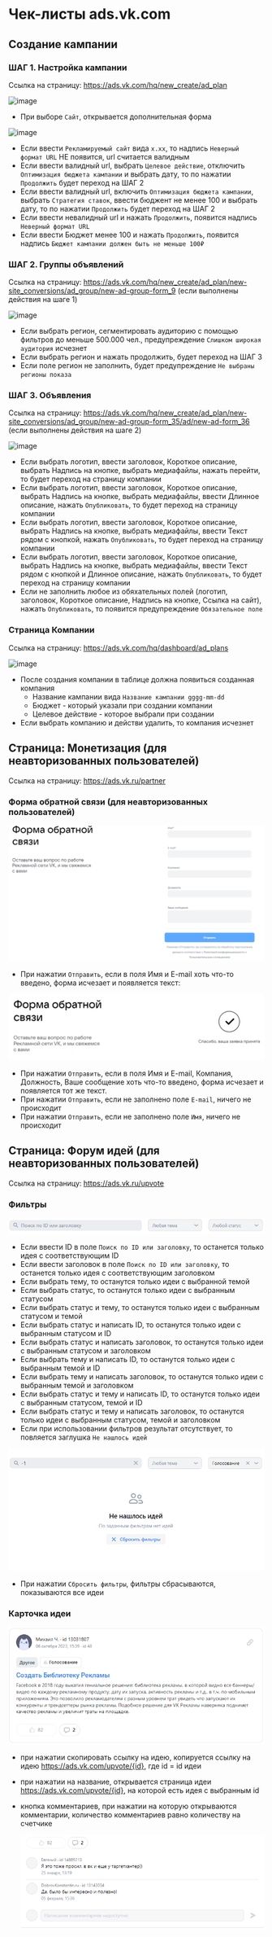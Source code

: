 # Чек-листы ads.vk.com

## Создание кампании

### ШАГ 1. Настройка кампании

Ссылка на страницу: https://ads.vk.com/hq/new_create/ad_plan

![image](https://github.com/Max425/homework-3-spring-2024/assets/57855981/9121b3c3-fb48-44b1-8cb1-07461e00b4ef)

- При выборе `Сайт`, открывается дополнительная форма

![image](https://github.com/Max425/homework-3-spring-2024/assets/57855981/067c6aa6-2262-43cc-b05f-27f4e6b9946c)

- Если ввести `Рекламируемый сайт` вида `x.xx`, то надпись `Неверный формат URL` НЕ появится, url считается валидным
- Если ввести валидный url, выбрать `Целевое действие`, отключить `Оптимизация бюджета кампании` и выбрать дату, то по нажатии `Продолжить` будет переход на ШАГ 2
- Если ввести валидный url, включить `Оптимизация бюджета кампании`, выбрать `Стратегия ставок`, ввести  бюджент не менее 100 и выбрать дату, то по нажатии `Продолжить` будет переход на ШАГ 2
- Если ввести невалидный url и нажать `Продолжить`, появится надпись `Неверный формат URL`
- Если ввести Бюджет менее 100 и нажать `Продолжить`, появится надпись `Бюджет кампании должен быть не меньше 100₽`

### ШАГ 2. Группы объявлений

Ссылка на страницу: https://ads.vk.com/hq/new_create/ad_plan/new-site_conversions/ad_group/new-ad-group-form_9 (если выполнены действия на шаге 1)

![image](https://github.com/Max425/homework-3-spring-2024/assets/57855981/e302f608-0bd1-4d14-974e-a99abd95337f)

- Если выбрать регион, сегментировать аудиторию с помощью фильтров до меньше 500.000 чел., предупреждение `Слишком широкая аудитория` исчезнет
- Если выбрать регион и нажать продолжить, будет переход на ШАГ 3
- Если поле регион не заполнить, будет предупреждение `Не выбраны регионы показа`

### ШАГ 3. Объявления

Ссылка на страницу: https://ads.vk.com/hq/new_create/ad_plan/new-site_conversions/ad_group/new-ad-group-form_35/ad/new-ad-form_36 (если выполнены действия на шаге 2)

![image](https://github.com/Max425/homework-3-spring-2024/assets/57855981/c9707e16-da58-4812-b455-93a80c2e52e5)

- Если выбрать логотип, ввести заголовок, Короткое описание, выбрать Надпись на кнопке, выбрать медиафайлы, нажать перейти, то будет переход на страницу компании
- Если выбрать логотип, ввести заголовок, Короткое описание, выбрать Надпись на кнопке, выбрать медиафайлы, ввести Длинное описание, нажать `Опубликовать`, то будет переход на страницу компании
- Если выбрать логотип, ввести заголовок, Короткое описание, выбрать Надпись на кнопке, выбрать медиафайлы, ввести Текст рядом с кнопкой, нажать `Опубликовать`, то будет переход на страницу компании
- Если выбрать логотип, ввести заголовок, Короткое описание, выбрать Надпись на кнопке, выбрать медиафайлы, ввести Текст рядом с кнопкой и Длинное описание, нажать `Опубликовать`, то будет переход на страницу компании
- Если не заполнить любое из обяхательных полей (логотип, заголовок, Короткое описание, Надпись на кнопке, Ссылка на сайт), нажать `Опубликовать`, то появится предупреждение `Обязательное поле`

### Страница Компании

Ссылка на страницу: https://ads.vk.com/hq/dashboard/ad_plans

![image](https://github.com/Max425/homework-3-spring-2024/assets/57855981/e2e7d600-2839-4856-bd47-23413316fffa)

- После создания компании в таблице должна появиться созданная компания
    - Название кампании вида `Название кампании gggg-mm-dd`
    - Бюджет - который указали при создании компании
    - Целевое действие - которое выбрали при создании
- Если выбрать компанию и действи удалить, то компания исчезнет

## Страница: Монетизация (для неавторизованных пользователей)

Ссылка на страницу: https://ads.vk.ru/partner

### Форма обратной связи (для неавторизованных пользователей)

![Форма обратной связи](src/feedback.png)

- При нажатии `Отправить`, если в поля Имя и E-mail хоть что-то введено, форма исчезает и появляется текст:

![Форма обратной связи. Заявка принята](src/feedback_ok.png)

- При нажатии `Отправить`, если в поля Имя и E-mail, Компания, Должность, Ваше сообщение  хоть что-то введено, форма исчезает и появляется тот же текст.
- При нажатии `Отправить`, если не заполнено поле `E-mail`, ничего не происходит
- При нажатии `Отправить`, если не заполнено поле `Имя`, ничего не происходит

## Страница: Форум идей (для неавторизованных пользователей)

Ссылка на страницу: https://ads.vk.ru/upvote

### Фильтры

![Фильтры](src/filters.png)

- Если ввести ID в поле `Поиск по ID или заголовку`, то останется только идея с соответствующим ID
- Если ввести заголовок в поле `Поиск по ID или заголовку`, то останется только идея с соответствующим заголовком
- Если выбрать тему, то останутся только идеи с выбранной темой
- Если выбрать статус, то останутся только идеи с выбранным статусом
- Если выбрать статус и тему, то останутся только идеи с выбранным статусом и темой
- Если выбрать статус и написать ID, то останутся только идеи с выбранным статусом и ID
- Если выбрать статус и написать заголовок, то останутся только идеи с выбранным статусом и заголовком
- Если выбрать тему и написать ID, то останутся только идеи с выбранным темой и ID
- Если выбрать тему и написать заголовок, то останутся только идеи с выбранным темой и заголовком
- Если выбрать статус и тему и написать ID, то останутся только идеи с выбранным статусом, темой и ID
- Если выбрать статус и тему и написать заголовок, то останутся только идеи с выбранным статусом, темой и заголовком
- Если при использовании фильтров результат отсутствует, то повляется заглушка `Не нашлось идей`

![Не нашлось идей](src/no-idea.png)

- При нажатии `Сбросить фильтры`, фильтры сбрасываются, показываются все идеи

### Карточка идеи

![Карточка](src/card.png)

- при нажатии скопировать ссылку на идею, копируется ссылку на идею https://ads.vk.com/upvote/{id}, где id = id идеи
- при нажатии на название, открывается страница идеи https://ads.vk.com/upvote/{id}, на которой есть идея с выбранным id
- кнопка комментариев, при нажатии на которую открываются комментарии, количество комментариев равно количеству на счетчике

  ![Комментарии](src/comments.png)
  
